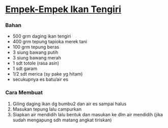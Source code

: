 # [Empek-Empek Ikan Tengiri](https://cookpad.com/id/resep/17265655-empek-empek-ikan-tengiri)<br>

### Bahan
- 500 grm daging ikan tengiri
- 400 grm tepung tapioka merek tani
- 100 grm tepung beras
- 3 siung bawang putih
- 3 siung bawang merah
- 1 sdt totole (rasa asin)
- 1 sdt garam
- 1/2 sdt merica (sy pake yg hitam)
- secukupnya es batu/air es

### Cara Membuat

1. Giling daging ikan dg bumbu2 dan air es sampai halus<br>
2. Masukan tepung lalu campurkan<br>
3. Siapkan air mendidih lalu bentuk dan masukan ke dlm air mendidih (jika sudah mengapung sdh matang angkat tiriskan)<br>